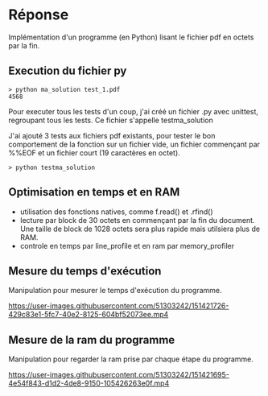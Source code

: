 #  Réponse 

Implémentation d'un programme (en Python) lisant le fichier pdf en octets par la fin. 


## Execution du fichier py

```
> python ma_solution test_1.pdf
4568
```

Pour executer tous les tests d'un coup, j'ai créé un fichier .py avec unittest, regroupant tous les tests. Ce fichier s'appelle testma_solution

J'ai ajouté 3 tests aux fichiers pdf existants, pour tester le bon comportement de la fonction sur un fichier vide, un fichier commençant par %%EOF et un fichier court (19 caractères en octet).

```
> python testma_solution
```

## Optimisation en temps et en RAM

- utilisation des fonctions natives, comme f.read() et .rfind()
- lecture par block de 30 octets en commençant par la fin du document. Une taille de block de 1028 octets sera plus rapide mais utilsiera plus de RAM.
- controle en temps par line_profile et en ram par memory_profiler

## Mesure du temps d'exécution

Manipulation pour mesurer le temps d'exécution du programme.

https://user-images.githubusercontent.com/51303242/151421726-429c83e1-5fc7-40e2-8125-604bf52073ee.mp4

## Mesure de la ram du programme 

Manipulation pour regarder la ram prise par chaque étape du programme.

https://user-images.githubusercontent.com/51303242/151421695-4e54f843-d1d2-4de8-9150-105426263e0f.mp4










